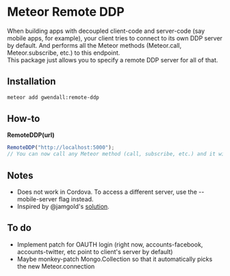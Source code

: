 Meteor Remote DDP
=================

When building apps with decoupled client-code and server-code (say mobile apps, for example), your client tries to connect to its own DDP server by default. And performs all the Meteor methods (Meteor.call, Meteor.subscribe, etc.) to this endpoint.  
This package just allows you to specify a remote DDP server for all of that.

Installation
------------

``` sh
meteor add gwendall:remote-ddp
```

How-to
----------

**RemoteDDP(url)**  
``` javascript
RemoteDDP("http://localhost:5000");
// You can now call any Meteor method (call, subscribe, etc.) and it will all point to this server
```

Notes
-----  
- Does not work in Cordova. To access a different server, use the --mobile-server flag instead.
- Inspired by @jamgold's [solution](https://github.com/meteor/meteor/issues/3852#issuecomment-78699162).

To do
-----  
- Implement patch for OAUTH login (right now, accounts-facebook, accounts-twitter, etc point to client's server by default)  
- Maybe monkey-patch Mongo.Collection so that it automatically picks the new Meteor.connection
